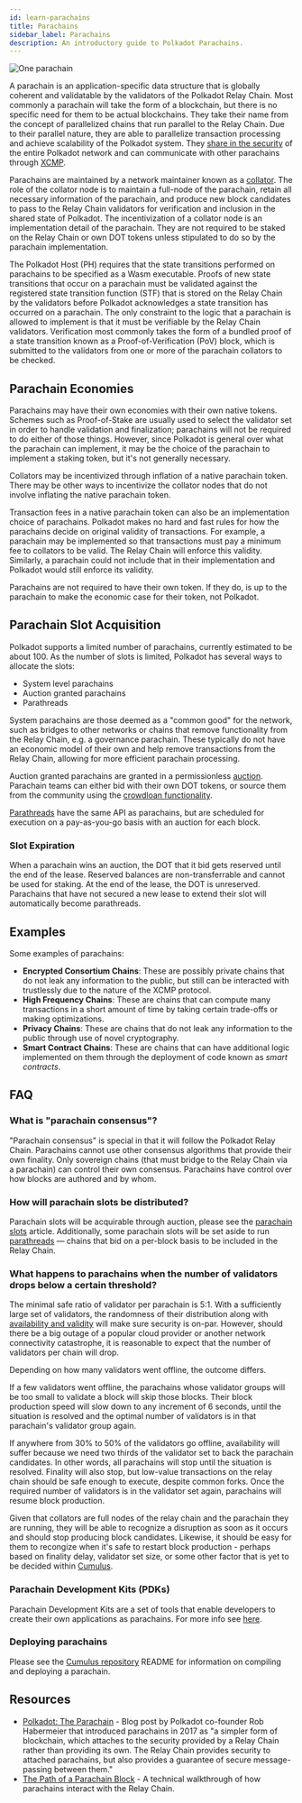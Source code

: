```yaml
---
id: learn-parachains
title: Parachains
sidebar_label: Parachains
description: An introductory guide to Polkadot Parachains.
---
```


![One parachain](assets/network/one_parachain.png)

A parachain is an application-specific data structure that is globally coherent and validatable by
the validators of the Polkadot Relay Chain. Most commonly a parachain will take the form of a
blockchain, but there is no specific need for them to be actual blockchains. They take their name
from the concept of parallelized chains that run parallel to the Relay Chain. Due to their parallel
nature, they are able to parallelize transaction processing and achieve scalability of the Polkadot
system. They [share in the security](learn-security) of the entire Polkadot network and can
communicate with other parachains through [XCMP](learn-crosschain).

Parachains are maintained by a network maintainer known as a [collator](learn-collator). The role of
the collator node is to maintain a full-node of the parachain, retain all necessary information of
the parachain, and produce new block candidates to pass to the Relay Chain validators for
verification and inclusion in the shared state of Polkadot. The incentivization of a collator node
is an implementation detail of the parachain. They are not required to be staked on the Relay Chain
or own DOT tokens unless stipulated to do so by the parachain implementation.

The Polkadot Host (PH) requires that the state transitions performed on parachains to be specified
as a Wasm executable. Proofs of new state transitions that occur on a parachain must be validated
against the registered state transition function (STF) that is stored on the Relay Chain by the
validators before Polkadot acknowledges a state transition has occurred on a parachain. The only
constraint to the logic that a parachain is allowed to implement is that it must be verifiable by
the Relay Chain validators. Verification most commonly takes the form of a bundled proof of a state
transition known as a Proof-of-Verification (PoV) block, which is submitted to the validators from
one or more of the parachain collators to be checked.

## Parachain Economies

Parachains may have their own economies with their own native tokens. Schemes such as Proof-of-Stake
are usually used to select the validator set in order to handle validation and finalization;
parachains will not be required to do either of those things. However, since Polkadot is general
over what the parachain can implement, it may be the choice of the parachain to implement a staking
token, but it's not generally necessary.

Collators may be incentivized through inflation of a native parachain token. There may be other ways
to incentivize the collator nodes that do not involve inflating the native parachain token.

Transaction fees in a native parachain token can also be an implementation choice of parachains.
Polkadot makes no hard and fast rules for how the parachains decide on original validity of
transactions. For example, a parachain may be implemented so that transactions must pay a minimum
fee to collators to be valid. The Relay Chain will enforce this validity. Similarly, a parachain
could not include that in their implementation and Polkadot would still enforce its validity.

Parachains are not required to have their own token. If they do, is up to the parachain to make the
economic case for their token, not Polkadot.

## Parachain Slot Acquisition

Polkadot supports a limited number of parachains, currently estimated to be about 100. As the number
of slots is limited, Polkadot has several ways to allocate the slots:

- System level parachains
- Auction granted parachains
- Parathreads

System parachains are those deemed as a "common good" for the network, such as bridges to other
networks or chains that remove functionality from the Relay Chain, e.g. a governance parachain.
These typically do not have an economic model of their own and help remove transactions from the
Relay Chain, allowing for more efficient parachain processing.

Auction granted parachains are granted in a permissionless [auction](learn-auction). Parachain teams
can either bid with their own DOT tokens, or source them from the community using the
[crowdloan functionality](learn-crowdloan).

[Parathreads](learn-parathreads) have the same API as parachains, but are scheduled for execution on
a pay-as-you-go basis with an auction for each block.

### Slot Expiration

When a parachain wins an auction, the DOT that it bid gets reserved until the end of the lease.
Reserved balances are non-transferrable and cannot be used for staking. At the end of the lease, the
DOT is unreserved. Parachains that have not secured a new lease to extend their slot will
automatically become parathreads.

## Examples

Some examples of parachains:

- **Encrypted Consortium Chains**: These are possibly private chains that do not leak any
  information to the public, but still can be interacted with trustlessly due to the nature of the
  XCMP protocol.
- **High Frequency Chains**: These are chains that can compute many transactions in a short amount
  of time by taking certain trade-offs or making optimizations.
- **Privacy Chains**: These are chains that do not leak any information to the public through use of
  novel cryptography.
- **Smart Contract Chains**: These are chains that can have additional logic implemented on them
  through the deployment of code known as _smart contracts_.

## FAQ

### What is "parachain consensus"?

"Parachain consensus" is special in that it will follow the Polkadot Relay Chain. Parachains cannot
use other consensus algorithms that provide their own finality. Only sovereign chains (that must
bridge to the Relay Chain via a parachain) can control their own consensus. Parachains have control
over how blocks are authored and by whom.

### How will parachain slots be distributed?

Parachain slots will be acquirable through auction, please see the [parachain slots](learn-auction)
article. Additionally, some parachain slots will be set aside to run
[parathreads](learn-parathreads) &mdash; chains that bid on a per-block basis to be included in the
Relay Chain.

### What happens to parachains when the number of validators drops below a certain threshold?

The minimal safe ratio of validator per parachain is 5:1. With a sufficiently large set of
validators, the randomness of their distribution along with
[availability and validity](learn-availability) will make sure security is on-par. However, should
there be a big outage of a popular cloud provider or another network connectivity catastrophe, it is
reasonable to expect that the number of validators per chain will drop.

Depending on how many validators went offline, the outcome differs.

If a few validators went offline, the parachains whose validator groups will be too small to
validate a block will skip those blocks. Their block production speed will slow down to any
increment of 6 seconds, until the situation is resolved and the optimal number of validators is in
that parachain's validator group again.

If anywhere from 30% to 50% of the validators go offline, availability will suffer because we need
two thirds of the validator set to back the parachain candidates. In other words, all parachains
will stop until the situation is resolved. Finality will also stop, but low-value transactions on
the relay chain should be safe enough to execute, despite common forks. Once the required number of
validators is in the validator set again, parachains will resume block production.

Given that collators are full nodes of the relay chain and the parachain they are running, they will
be able to recognize a disruption as soon as it occurs and should stop producing block candidates.
Likewise, it should be easy for them to recongize when it's safe to restart block production -
perhaps based on finality delay, validator set size, or some other factor that is yet to be decided
within [Cumulus](https://github.com/paritytech/cumulus).

### Parachain Development Kits (PDKs)

Parachain Development Kits are a set of tools that enable developers to create their own
applications as parachains. For more info see [here](build-pdk).

### Deploying parachains

Please see the [Cumulus repository](https://github.com/paritytech/cumulus#rococo) README for
information on compiling and deploying a parachain.

## Resources

- [Polkadot: The Parachain](https://medium.com/polkadot-network/polkadot-the-parachain-3808040a769a) -
  Blog post by Polkadot co-founder Rob Habermeier that introduced parachains in 2017 as "a simpler
  form of blockchain, which attaches to the security provided by a Relay Chain rather than providing
  its own. The Relay Chain provides security to attached parachains, but also provides a guarantee
  of secure message-passing between them."
- [The Path of a Parachain Block](https://polkadot.network/the-path-of-a-parachain-block/) - A
  technical walkthrough of how parachains interact with the Relay Chain.
